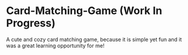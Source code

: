 # Card-Matching-Game (Work In Progress)

A cute and cozy card matching game, because it is simple yet fun and it was a great learning opportunity for me!
